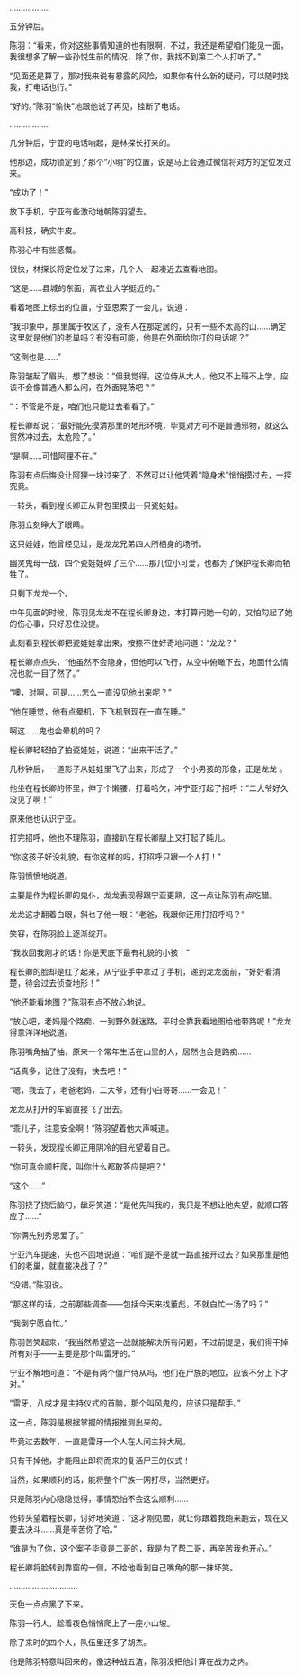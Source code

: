 ………………

五分钟后。

陈羽：“看来，你对这些事情知道的也有限啊，不过，我还是希望咱们能见一面，我很想多了解一些孙悦生前的情况，除了你，我找不到第二个人打听了。”

“见面还是算了，那对我来说有暴露的风险，如果你有什么新的疑问，可以随时找我，打电话也行。”

“好的。”陈羽“愉快”地跟他说了再见，挂断了电话。

………………

几分钟后，宁亚的电话响起，是林探长打来的。

他那边，成功锁定到了那个“小明”的位置，说是马上会通过微信将对方的定位发过来。

“成功了！”

放下手机，宁亚有些激动地朝陈羽望去。

高科技，确实牛皮。

陈羽心中有些感慨。

很快，林探长将定位发了过来，几个人一起凑近去查看地图。

“这是……县城的东面，离农业大学挺近的。”

看着地图上标出的位置，宁亚思索了一会儿，说道：

“我印象中，那里属于牧区了，没有人在那定居的，只有一些不太高的山……确定这里就是他们的老巢吗？有没有可能，他是在外面给你打的电话呢？”

“这倒也是……”

陈羽皱起了眉头，想了想说：“但我觉得，这位侍从大人，他又不上班不上学，应该不会像普通人那么闲，在外面晃荡吧？”

“：不管是不是，咱们也只能过去看看了。”

程长卿却说：“最好能先摸清那里的地形环境，毕竟对方可不是普通邪物，就这么贸然冲过去，太危险了。”

“是啊……可惜阿狸不在。”

陈羽有点后悔没让阿狸一块过来了，不然可以让他凭着“隐身术”悄悄摸过去，一探究竟。

一转头，看到程长卿正从背包里摸出一只瓷娃娃。

陈羽立刻睁大了眼睛。

这只娃娃，他曾经见过，是龙龙兄弟四人所栖身的场所。

幽灵鬼母一战，四个瓷娃娃碎了三个……那几位小可爱，也都为了保护程长卿而牺牲了。

只剩下龙龙一个。

中午见面的时候，陈羽见龙龙不在程长卿身边，本打算问她一句的，又怕勾起了她的伤心事，只好忍住没提。

此刻看到程长卿把瓷娃娃拿出来，按捺不住好奇地问道：“龙龙？”

程长卿点点头，“他虽然不会隐身，但他可以飞行，从空中俯瞰下去，地面什么情况也就一目了然了。”

“噢，对啊，可是……怎么一直没见他出来呢？”

“他在睡觉，他有点晕机，下飞机到现在一直在睡。”

啊这……鬼也会晕机的吗？

程长卿轻轻拍了拍瓷娃娃，说道：“出来干活了。”

几秒钟后，一道影子从娃娃里飞了出来，形成了一个小男孩的形象，正是龙龙 。

他坐在程长卿的怀里，伸了个懒腰，打着哈欠，冲宁亚打起了招呼：“二大爷好久没见了啊！”

原来他也认识宁亚。

打完招呼，他也不理陈羽，直接趴在程长卿腿上又打起了盹儿。

“你这孩子好没礼貌，有你这样的吗，打招呼只跟一个人打！”

陈羽愤愤地说道。

主要是作为程长卿的鬼仆，龙龙表现得跟宁亚更熟，这一点让陈羽有点吃醋。

龙龙这才翻着白眼，斜乜了他一眼：“老爸，我跟你还用打招呼吗？”

笑容，在陈羽脸上逐渐绽开。

“我收回我刚才的话！你是天底下最有礼貌的小孩！”

程长卿的脸却是红了起来，从宁亚手中拿过了手机，递到龙龙面前，“好好看清楚，待会过去侦查地形！”

“他还能看地图？”陈羽有点不放心地说。

“放心吧，老妈是个路痴，一到野外就迷路，平时全靠我看地图给他带路呢！”龙龙得意洋洋地说道。

陈羽嘴角抽了抽，原来一个常年生活在山里的人，居然也会是路痴……

“话真多，记住了没有，快去吧！”

“嗯，我去了，老爸老妈，二大爷，还有小白哥哥……一会见！”

龙龙从打开的车窗直接飞了出去。

“乖儿子，注意安全啊！”陈羽望着他大声喊道。

一转头，发现程长卿正用阴冷的目光望着自己。

“你可真会顺杆爬，叫你什么都敢答应是吧？”

“这个……”

陈羽挠了挠后脑勺，龇牙笑道：“是他先叫我的，我只是不想让他失望，就顺口答应了……”

“你俩先别秀恩爱了。”

宁亚汽车提速，头也不回地说道：“咱们是不是就一路直接开过去？如果那里是他们的老巢，就直接决战了？”

“没错。”陈羽说。

“那这样的话，之前那些调查——包括今天来找董彪，不就白忙一场了吗？”

“我倒宁愿白忙。”

陈羽苦笑起来，“我当然希望这一战就能解决所有问题，不过前提是，我们得干掉所有对手——主要是那个叫雷牙的。”

宁亚不解地问道：“不是有两个僵尸侍从吗，他们在尸族的地位，应该不分上下才对。”

“雷牙，八成才是主持仪式的首脑，那个叫风鬼的，应该只是帮手。”

这一点，陈羽是根据掌握的情报推测出来的。

毕竟过去数年，一直是雷牙一个人在人间主持大局。

只有干掉他，才能阻止即将而来的复活尸王的仪式！

当然，如果顺利的话，能将整个尸族一网打尽，当然更好。

只是陈羽内心隐隐觉得，事情恐怕不会这么顺利……

他转头望着程长卿，讨好地笑道：“这才刚见面，就让你跟着我跑来跑去，现在又要去决斗……真是辛苦你了哈。”

“谁是为了你，这个案子毕竟是二哥的，我是为了帮二哥，再辛苦我也开心。”

程长卿将脸转到靠窗的一侧，不给他看到自己嘴角的那一抹坏笑。

…………………………

天色一点点黑了下来。

陈羽一行人，趁着夜色悄悄爬上了一座小山坡。

除了来时的四个人，队伍里还多了胡杰。

他是陈羽特意叫回来的，像这种战五渣，陈羽没把他计算在战力之内。

